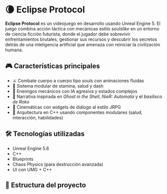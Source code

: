 # 🌘 Eclipse Protocol

**Eclipse Protocol** es un videojuego en desarrollo usando Unreal Engine 5. El juego combina acción táctica con mecánicas estilo *soulslike* en un entorno de ciencia ficción futurista, donde el jugador debe sobrevivir enfrentamientos brutales, gestionar sus recursos y descubrir los secretos detrás de una inteligencia artificial que amenaza con reiniciar la civilización humana.

## 🎮 Características principales

- ⚔️ Combate cuerpo a cuerpo tipo souls con animaciones fluidas
- 🔋 Sistema modular de stamina, salud y dash
- 🤖 Enemigos mecánicos con IA agresiva y estados complejos
- 🧠 Narrativa inspirada en *Ghost in the Shell*, *NieR: Automata* y el *basilisco de Roko*
- 🎥 Cinemáticas con widgets de diálogo al estilo JRPG
- 🧩 Arquitectura en C++ usando componentes modulares (salud, interacción, habilidades)

## 🛠️ Tecnologías utilizadas

- Unreal Engine 5.6
- C++
- Blueprints
- Chaos Physics (para destrucción avanzada)
- UI con UMG + C++

## 📂 Estructura del proyecto

